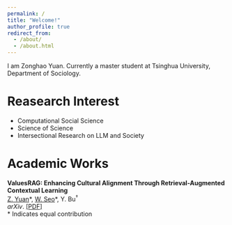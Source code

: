 ```yaml
---
permalink: /
title: "Welcome!"
author_profile: true
redirect_from: 
  - /about/
  - /about.html
---
```


I am Zonghao Yuan. Currently a master student at Tsinghua University, Department of Sociology.

# Reasearch Interest

- Computational Social Science
- Science of Science
- Intersectional Research on LLM and Society 

# Academic Works
**ValuesRAG: Enhancing Cultural Alignment Through Retrieval-Augmented Contextual Learning**  
<u>Z. Yuan</u>&#42;, <u>W. Seo</u>&#42;, Y. Bu<sup>†</sup>  
*arXiv*. [[PDF]](https://arxiv.org/pdf/2501.01031)  
&#42; Indicates equal contribution  
